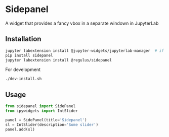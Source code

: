 # Sidepanel

A widget that provides a fancy vbox in a separate windown in JupyterLab 

## Installation

```bash
jupyter labextension install @jupyter-widgets/jupyterlab-manager  # if not installed already
pip install sidepanel
jupyter labextension install @regulus/sidepanel
```

For development
```bash
./dev-install.sh
```

## Usage

```python
from sidepanel import SidePanel
from ipywidgets import IntSlider

panel = SidePanel(title='Sidepanel')
sl = IntSlider(description='Some slider')
panel.add(sl)
```


<!-- ![sidecar](sidepanel.gif) -->

